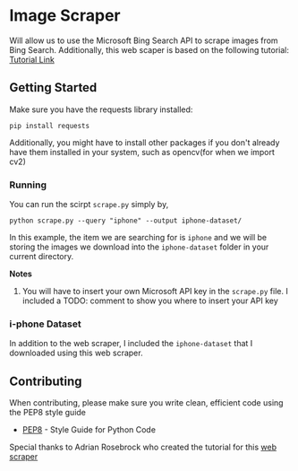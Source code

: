# Image Scraper

Will allow us to use the Microsoft Bing Search API to scrape images from Bing Search. 
Additionally, this web scaper is based on the following tutorial: 
[Tutorial Link](https://www.pyimagesearch.com/2018/04/09/how-to-quickly-build-a-deep-learning-image-dataset/)


## Getting Started
Make sure you have the requests library installed:
```
pip install requests
```

Additionally, you might have to install other packages if you don't already have 
them installed in your system, such as opencv(for when we import cv2)


### Running
You can run the scirpt `scrape.py` simply by,

```
python scrape.py --query "iphone" --output iphone-dataset/
```

In this example, the item we are searching for is `iphone` and we will be storing 
the images we download into the `iphone-dataset` folder in your current directory.

**Notes**
1. You will have to insert your own Microsoft API key in the `scrape.py` file. 
I included a TODO: comment to show you where to insert your API key

### i-phone Dataset
In addition to the web scraper, I included the `iphone-dataset` that I 
downloaded using this web scraper.


## Contributing

When contributing, please make sure you write clean, efficient code using the PEP8 style guide
* [PEP8](https://www.python.org/dev/peps/pep-0008/) - Style Guide for Python Code


Special thanks to Adrian Rosebrock who created the tutorial for this [web scraper](https://www.pyimagesearch.com/2018/04/09/how-to-quickly-build-a-deep-learning-image-dataset/)


